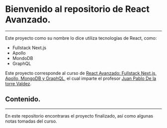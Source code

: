 # Bienvenido al repositorio de React Avanzado.
---
Este proyecto como su nombre lo dice utiliza tecnologías de React, como:
- Fullstack Next.js
- Apollo
- MondoDB
- GraphQL

Este proyecto corresponde al curso de [React Avanzado: Fullstack Next.js, Apollo, MongoDB y GraphQL](https://www.udemy.com/course/fullstack-react-graphql-y-apollo-de-principiante-a-experto/), el cual imparte el profesor [Juan Pablo De la torre Valdez](https://codigoconjuan.com/).

## Contenido.
---
En este repositorio encontraras el proyecto finalizado, así como algunas notas tomadas del curso.
